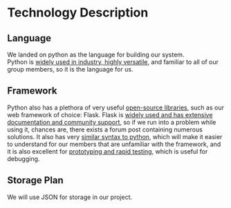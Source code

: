 # Technology Description 
 
## Language 
 
We landed on python as the language for building our system.   
Python is [widely used in industry, highly versatile](https://skillcrush.com/blog/what-is-python-used-for/), and familiar to all of our group members, so it is the language for us. 
 
## Framework 
 
Python also has a plethora of very useful [open-source libraries](https://skillcrush.com/blog/what-is-python-used-for/), such as our web framework of choice: Flask. Flask is [widely used and has extensive documentation and community support](https://medium.com/@lauren-fox/why-should-you-use-flask-framework-for-web-development-f5a7233e17a6), so if we run into a problem while using it, chances are, there exists a forum post containing numerous solutions. It also has very [similar syntax to python](https://medium.com/@lauren-fox/why-should-you-use-flask-framework-for-web-development-f5a7233e17a6), which will make it easier to understand for our members that are unfamiliar with the framework, and it is also excellent for [prototyping and rapid testing](https://medium.com/@lauren-fox/why-should-you-use-flask-framework-for-web-development-f5a7233e17a6), which is useful for debugging. 
 
## Storage Plan 
 
We will use JSON for storage in our project. 
